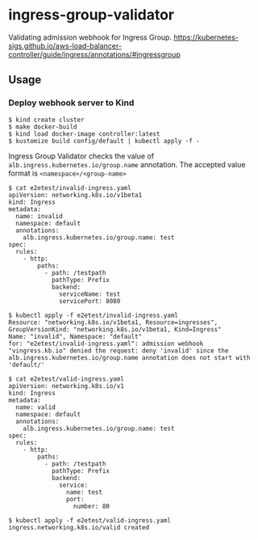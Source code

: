 # ingress-group-validator

Validating admission webhook for Ingress Group. https://kubernetes-sigs.github.io/aws-load-balancer-controller/guide/ingress/annotations/#ingressgroup

## Usage

### Deploy webhook server to Kind

```console
$ kind create cluster
$ make docker-build
$ kind load docker-image controller:latest
$ kustomize build config/default | kubectl apply -f -
```

Ingress Group Validator checks the value of `alb.ingress.kubernetes.io/group.name` annotation. The accepted value format is `<namespace>/<group-name>`

```console
$ cat e2etest/invalid-ingress.yaml
apiVersion: networking.k8s.io/v1beta1
kind: Ingress
metadata:
  name: invalid
  namespace: default
  annotations:
    alb.ingress.kubernetes.io/group.name: test
spec:
  rules:
    - http:
        paths:
          - path: /testpath
            pathType: Prefix
            backend:
              serviceName: test
              servicePort: 8080

$ kubectl apply -f e2etest/invalid-ingress.yaml
Resource: "networking.k8s.io/v1beta1, Resource=ingresses", GroupVersionKind: "networking.k8s.io/v1beta1, Kind=Ingress"
Name: "invalid", Namespace: "default"
for: "e2etest/invalid-ingress.yaml": admission webhook "vingress.kb.io" denied the request: deny 'invalid' since the alb.ingress.kubernetes.io/group.name annotation does not start with 'default/'
```

```console
$ cat e2etest/valid-ingress.yaml
apiVersion: networking.k8s.io/v1
kind: Ingress
metadata:
  name: valid
  namespace: default
  annotations:
    alb.ingress.kubernetes.io/group.name: test
spec:
  rules:
    - http:
        paths:
          - path: /testpath
            pathType: Prefix
            backend:
              service:
                name: test
                port:
                  number: 80

$ kubectl apply -f e2etest/valid-ingress.yaml
ingress.networking.k8s.io/valid created

```
